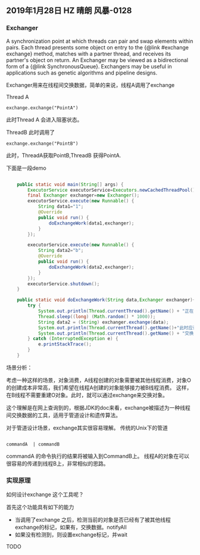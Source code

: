 ## 2019年1月28日 HZ 晴朗  风暴-0128


### Exchanger 
>
 A synchronization point at which threads can pair and swap elements
  within pairs.  Each thread presents some object on entry to the
  {@link #exchange exchange} method, matches with a partner thread,
  and receives its partner's object on return.  An Exchanger may be
  viewed as a bidirectional form of a {@link SynchronousQueue}.
  Exchangers may be useful in applications such as genetic algorithms
  and pipeline designs.

Exchanger用来在线程间交换数据，简单的来说，线程A调用了exchange

Thread A 
```
exchange.exchange("PointA")
```

此时Thread A 会进入阻塞状态。

ThreadB  此时调用了

```
exchange.exchange("PointB")
```

此时，ThreadA获取PointB,ThreadB 获得PointA.


下面是一段demo 

``` java

    public static void main(String[] args) {
        ExecutorService executorService=Executors.newCachedThreadPool();
        final Exchanger exchanger=new Exchanger();
        executorService.execute(new Runnable() {
            String data1="1";
            @Override
            public void run() {
                doExchangeWork(data1,exchanger);
            }
        });

        executorService.execute(new Runnable() {
            String data2="b";
            @Override
            public void run() {
                doExchangeWork(data2,exchanger);
            }
        });
        executorService.shutdown();
    }

    public static void doExchangeWork(String data,Exchanger exchanger){
        try {
            System.out.println(Thread.currentThread().getName() + "正在把数据 " + data + " 交换出去");
            Thread.sleep((long) (Math.random() * 1000));
            String data2 = (String) exchanger.exchange(data);
            System.out.println(Thread.currentThread().getName()+"此时应该在等待，输");
            System.out.println(Thread.currentThread().getName() + "交换数据 到  " + data+"->"+data2);
        } catch (InterruptedException e) {
            e.printStackTrace();
        }
    }

```

场景分析：

考虑一种这样的场景，对象消费，A线程创建的对象需要被其他线程消费，对象O的创建成本非常高，我们希望在线程A创建的对象能够接力被B线程消费。 这样，在B线程不需要重建O对象。此时，就可以通过exchange来交换对象。

这个理解是在网上查询到的，根据JDK的doc来看，exchange被描述为一种线程间交换数据的工具，适用于管道设计和遗传算法。

对于管道设计场景，exchange其实很容易理解。  传统的Unix下的管道

``` shell

commandA  | commandB
```

commandA 的命令执行的结果将被输入到CommandB上。  线程A的对象在可以很容易的传递到线程B上，非常相似的思路。


### 实现原理

如何设计exchange 这个工具呢？ 

首先这个功能具有如下的能力
-  当调用了exchange 之后，检测当前的对象是否已经有了被其他线程exchange的标记，如果有，交换数据。notifyAll
-  如果没有检测到，则设置exchange标记，并wait 

TODO 






